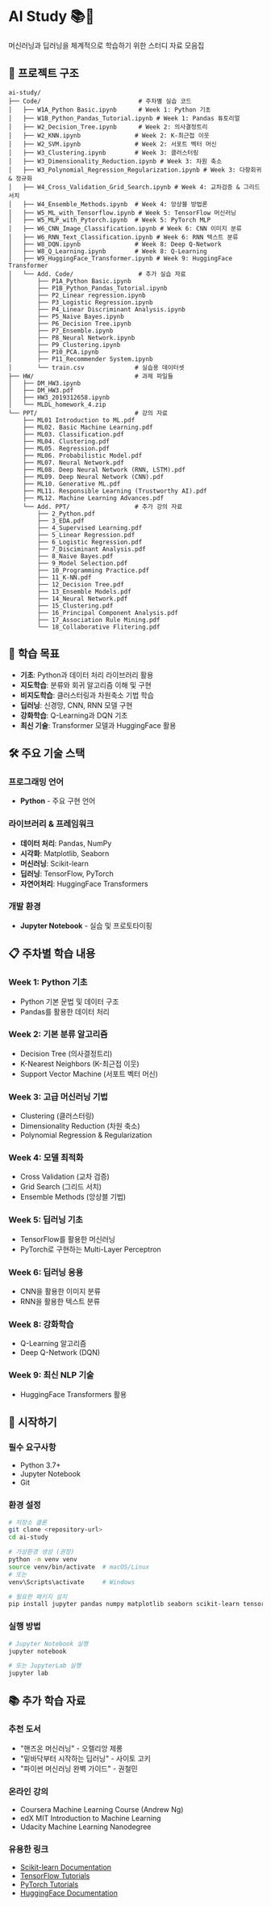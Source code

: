 # AI Study 📚🤖

머신러닝과 딥러닝을 체계적으로 학습하기 위한 스터디 자료 모음집

## 📁 프로젝트 구조

```
ai-study/
├── Code/                           # 주차별 실습 코드
│   ├── W1A_Python Basic.ipynb      # Week 1: Python 기초
│   ├── W1B_Python_Pandas_Tutorial.ipynb # Week 1: Pandas 튜토리얼
│   ├── W2_Decision_Tree.ipynb      # Week 2: 의사결정트리
│   ├── W2_KNN.ipynb               # Week 2: K-최근접 이웃
│   ├── W2_SVM.ipynb               # Week 2: 서포트 벡터 머신
│   ├── W3_Clustering.ipynb        # Week 3: 클러스터링
│   ├── W3_Dimensionality_Reduction.ipynb # Week 3: 차원 축소
│   ├── W3_Polynomial_Regression_Regularization.ipynb # Week 3: 다항회귀 & 정규화
│   ├── W4_Cross_Validation_Grid_Search.ipynb # Week 4: 교차검증 & 그리드서치
│   ├── W4_Ensemble_Methods.ipynb  # Week 4: 앙상블 방법론
│   ├── W5_ML_with_Tensorflow.ipynb # Week 5: TensorFlow 머신러닝
│   ├── W5_MLP_with_Pytorch.ipynb  # Week 5: PyTorch MLP
│   ├── W6_CNN_Image_Classification.ipynb # Week 6: CNN 이미지 분류
│   ├── W6_RNN_Text_Classification.ipynb # Week 6: RNN 텍스트 분류
│   ├── W8_DQN.ipynb               # Week 8: Deep Q-Network
│   ├── W8_Q_Learning.ipynb        # Week 8: Q-Learning
│   ├── W9_HuggingFace_Transformer.ipynb # Week 9: HuggingFace Transformer
│   └── Add. Code/                  # 추가 실습 자료
│       ├── P1A_Python Basic.ipynb
│       ├── P1B_Python_Pandas_Tutorial.ipynb
│       ├── P2_Linear regression.ipynb
│       ├── P3_Logistic Regression.ipynb
│       ├── P4_Linear Discriminant Analysis.ipynb
│       ├── P5_Naive Bayes.ipynb
│       ├── P6_Decision Tree.ipynb
│       ├── P7_Ensemble.ipynb
│       ├── P8_Neural Network.ipynb
│       ├── P9_Clustering.ipynb
│       ├── P10_PCA.ipynb
│       ├── P11_Recommender System.ipynb
│       └── train.csv              # 실습용 데이터셋
├── HW/                            # 과제 파일들
│   ├── DM_HW3.ipynb
│   ├── DM_HW3.pdf
│   ├── HW3_2019312658.ipynb
│   └── MLDL_homework_4.zip
└── PPT/                           # 강의 자료
    ├── ML01 Introduction to ML.pdf
    ├── ML02. Basic Machine Learning.pdf
    ├── ML03. Classification.pdf
    ├── ML04. Clustering.pdf
    ├── ML05. Regression.pdf
    ├── ML06. Probabilistic Model.pdf
    ├── ML07. Neural Network.pdf
    ├── ML08. Deep Neural Network (RNN, LSTM).pdf
    ├── ML09. Deep Neural Network (CNN).pdf
    ├── ML10. Generative ML.pdf
    ├── ML11. Responsible Learning (Trustworthy AI).pdf
    ├── ML12. Machine Learning Advances.pdf
    └── Add. PPT/                  # 추가 강의 자료
        ├── 2_Python.pdf
        ├── 3_EDA.pdf
        ├── 4_Supervised Learning.pdf
        ├── 5_Linear Regression.pdf
        ├── 6_Logistic Regression.pdf
        ├── 7_Disciminant Analysis.pdf
        ├── 8_Naive Bayes.pdf
        ├── 9_Model Selection.pdf
        ├── 10_Programming Practice.pdf
        ├── 11_K-NN.pdf
        ├── 12_Decision Tree.pdf
        ├── 13_Ensemble Models.pdf
        ├── 14_Neural Network.pdf
        ├── 15_Clustering.pdf
        ├── 16_Principal Component Analysis.pdf
        ├── 17_Association Rule Mining.pdf
        └── 18_Collaborative Flitering.pdf
```

## 🎯 학습 목표

- **기초**: Python과 데이터 처리 라이브러리 활용
- **지도학습**: 분류와 회귀 알고리즘 이해 및 구현
- **비지도학습**: 클러스터링과 차원축소 기법 학습
- **딥러닝**: 신경망, CNN, RNN 모델 구현
- **강화학습**: Q-Learning과 DQN 기초
- **최신 기술**: Transformer 모델과 HuggingFace 활용

## 🛠️ 주요 기술 스택

### 프로그래밍 언어

- **Python** - 주요 구현 언어

### 라이브러리 & 프레임워크

- **데이터 처리**: Pandas, NumPy
- **시각화**: Matplotlib, Seaborn
- **머신러닝**: Scikit-learn
- **딥러닝**: TensorFlow, PyTorch
- **자연어처리**: HuggingFace Transformers

### 개발 환경

- **Jupyter Notebook** - 실습 및 프로토타이핑

## 📋 주차별 학습 내용

### Week 1: Python 기초

- Python 기본 문법 및 데이터 구조
- Pandas를 활용한 데이터 처리

### Week 2: 기본 분류 알고리즘

- Decision Tree (의사결정트리)
- K-Nearest Neighbors (K-최근접 이웃)
- Support Vector Machine (서포트 벡터 머신)

### Week 3: 고급 머신러닝 기법

- Clustering (클러스터링)
- Dimensionality Reduction (차원 축소)
- Polynomial Regression & Regularization

### Week 4: 모델 최적화

- Cross Validation (교차 검증)
- Grid Search (그리드 서치)
- Ensemble Methods (앙상블 기법)

### Week 5: 딥러닝 기초

- TensorFlow를 활용한 머신러닝
- PyTorch로 구현하는 Multi-Layer Perceptron

### Week 6: 딥러닝 응용

- CNN을 활용한 이미지 분류
- RNN을 활용한 텍스트 분류

### Week 8: 강화학습

- Q-Learning 알고리즘
- Deep Q-Network (DQN)

### Week 9: 최신 NLP 기술

- HuggingFace Transformers 활용

## 🚀 시작하기

### 필수 요구사항

- Python 3.7+
- Jupyter Notebook
- Git

### 환경 설정

```bash
# 저장소 클론
git clone <repository-url>
cd ai-study

# 가상환경 생성 (권장)
python -m venv venv
source venv/bin/activate  # macOS/Linux
# 또는
venv\Scripts\activate     # Windows

# 필요한 패키지 설치
pip install jupyter pandas numpy matplotlib seaborn scikit-learn tensorflow torch transformers
```

### 실행 방법

```bash
# Jupyter Notebook 실행
jupyter notebook

# 또는 JupyterLab 실행
jupyter lab
```

## 📚 추가 학습 자료

### 추천 도서

- "핸즈온 머신러닝" - 오렐리앙 제롱
- "밑바닥부터 시작하는 딥러닝" - 사이토 고키
- "파이썬 머신러닝 완벽 가이드" - 권철민

### 온라인 강의

- Coursera Machine Learning Course (Andrew Ng)
- edX MIT Introduction to Machine Learning
- Udacity Machine Learning Nanodegree

### 유용한 링크

- [Scikit-learn Documentation](https://scikit-learn.org/)
- [TensorFlow Tutorials](https://www.tensorflow.org/tutorials)
- [PyTorch Tutorials](https://pytorch.org/tutorials/)
- [HuggingFace Documentation](https://huggingface.co/docs)
